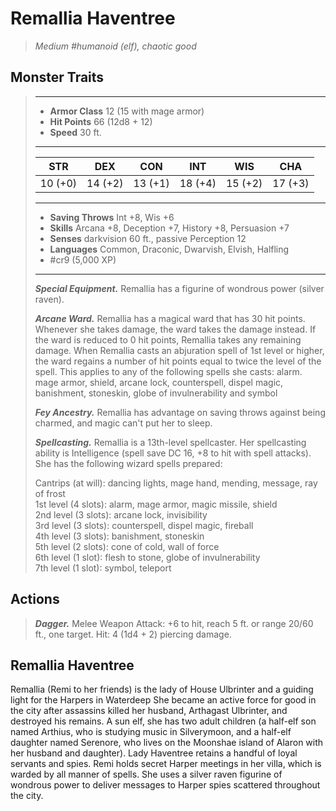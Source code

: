 # Remallia Haventree
>*Medium #humanoid (elf), chaotic good*
## Monster Traits
>___
>- **Armor Class** 12 (15 with mage armor)
>- **Hit Points** 66 (12d8 + 12)
>- **Speed** 30 ft.
>___
>|STR|DEX|CON|INT|WIS|CHA|
>|:---:|:---:|:---:|:---:|:---:|:---:|
>|10 (+0)|14 (+2)|13 (+1)|18 (+4)|15 (+2)|17 (+3)|
>___
>- **Saving Throws** Int +8, Wis +6
>- **Skills** Arcana +8, Deception +7, History +8, Persuasion +7
>- **Senses** darkvision 60 ft., passive Perception 12
>- **Languages** Common, Draconic, Dwarvish, Elvish, Halfling
>- #cr9 (5,000 XP)
>___
>***Special Equipment.*** Remallia has a figurine of wondrous power (silver raven).  
>
>***Arcane Ward.*** Remallia has a magical ward that has 30 hit points. Whenever she takes damage, the ward takes the damage instead. If the ward is reduced to 0 hit points, Remallia takes any remaining damage. When Remallia casts an abjuration spell of 1st level or higher, the ward regains a number of hit points equal to twice the level of the spell. This applies to any of the following spells she casts: alarm. mage armor, shield, arcane lock, counterspell, dispel magic, banishment, stoneskin, globe of invulnerability and symbol  
>
>***Fey Ancestry.*** Remallia has advantage on saving throws against being charmed, and magic can't put her to sleep.  
>
>***Spellcasting.*** Remallia is a 13th-level spellcaster. Her spellcasting ability is Intelligence (spell save DC 16, +8 to hit with spell attacks). She has the following wizard spells prepared:  
>
>Cantrips (at will): dancing lights, mage hand, mending, message, ray of frost  
>1st level (4 slots): alarm, mage armor, magic missile, shield  
>2nd level (3 slots): arcane lock, invisibility  
>3rd level (3 slots): counterspell, dispel magic, fireball  
>4th level (3 slots): banishment, stoneskin  
>5th level (2 slots): cone of cold, wall of force  
>6th level (1 slot): flesh to stone, globe of invulnerability  
>7th level (1 slot): symbol, teleport  
>
## Actions
>***Dagger.*** Melee Weapon Attack: +6 to hit, reach 5 ft. or range 20/60 ft., one target. Hit: 4 (1d4 + 2) piercing damage.
## Remallia Haventree
Remallia (Remi to her friends) is the lady of House Ulbrinter and a guiding light for the Harpers in Waterdeep
She became an active force for good in the city after assassins killed her husband, Arthagast Ulbrinter, and destroyed his remains. A sun elf, she has two adult children (a half-elf son named Arthius, who is studying music in Silverymoon, and a half-elf daughter named Serenore, who lives on the Moonshae island of Alaron with her husband and daughter). Lady Haventree retains a handful of loyal servants and spies.
Remi holds secret Harper meetings in her villa, which is warded by all manner of spells. She uses a silver raven figurine of wondrous power to deliver messages to Harper spies scattered throughout the city.